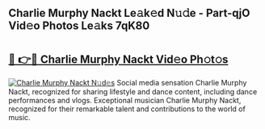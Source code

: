 ## Charlie Murphy Nackt Le𝚊k𝚎d N𝚞𝚍e - Part-qjO Vid𝚎o Photos Le𝚊ks 7qK80

# <h2><a href="http://fb3blo.evod.top/?m=Charlie+Murphy+Nackt">🔗 👉🔴 Charlie Murphy Nackt Vid𝚎o Ph𝚘t𝚘s</a></h2>

[![Charlie Murphy Nackt N𝚞d𝚎s](https://i.imgur.com/8V9OHl7.gif)](http://fb3blo.evod.top/?m=Charlie+Murphy+Nackt)
Social media sensation Charlie Murphy Nackt, recognized for sharing lifestyle and dance content, including dance performances and vlogs. Exceptional musician Charlie Murphy Nackt, recognized for their remarkable talent and contributions to the world of music. 
